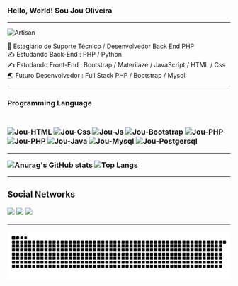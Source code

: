  <h3> Hello, World! Sou Jou Oliveira</h3>
 <hr>

![Artisan](https://cdna.artstation.com/p/assets/images/images/028/102/058/original/pixel-jeff-matrix-s.gif?1593487263)

🧠 Estagiário de Suporte Técnico / Desenvolvedor Back End PHP <br>
✍️ Estudando Back-End :  PHP / Python <br>
✍️ Estudando Front-End : Bootstrap / Materilaze / JavaScript / HTML / Css <br>
🌏 Futuro Desenvolvedor : Full Stack PHP / Bootstrap / Mysql <br>
  <hr>
  <h3> Programming Language <h3>
  <div style="display : inline_block"><br>
  <img align="center" alt="Jou-HTML" height"30" width="40" src="https://cdn.jsdelivr.net/gh/devicons/devicon/icons/html5/html5-original.svg"> 
  <img align="center" alt="Jou-Css" height"30" width="40" src="https://cdn.jsdelivr.net/gh/devicons/devicon/icons/css3/css3-original.svg">
  <img align="center" alt="Jou-Js" height"30" width="40" src="https://cdn.jsdelivr.net/gh/devicons/devicon/icons/javascript/javascript-original.svg">
  <img align="center" alt="Jou-Bootstrap" height"30" width="40" src="https://cdn.jsdelivr.net/gh/devicons/devicon/icons/bootstrap/bootstrap-original.svg">
   <img align="center" alt="Jou-PHP" height"30" width="40" src="https://cdn.jsdelivr.net/gh/devicons/devicon/icons/python/python-original.svg">
  <img align="center" alt="Jou-PHP" height"30" width="40" src="https://cdn.jsdelivr.net/gh/devicons/devicon/icons/php/php-original.svg">
  <img align="center" alt="Jou-Java" height"30" width="40" src="https://cdn.jsdelivr.net/gh/devicons/devicon/icons/java/java-original-wordmark.svg">
  <img align="center" alt="Jou-Mysql" height"30" width="40" src="https://cdn.jsdelivr.net/gh/devicons/devicon/icons/mysql/mysql-original-wordmark.svg">
  <img align="center" alt="Jou-Postgersql" height"30" width="40" src="https://cdn.jsdelivr.net/gh/devicons/devicon/icons/postgresql/postgresql-original-wordmark.svg">
  
  
  
</div>
  <hr>
  
![Anurag's GitHub stats](https://github-readme-stats.vercel.app/api?username=jo0u&theme=radical&show_icons=true)
![Top Langs](https://github-readme-stats.vercel.app/api/top-langs/?username=jo0u&theme=radical&layout=compact)

 
 <hr>
 <div>
 <h3> Social Networks</h3>
 <a href = "https://twitter.com/X4ndex" target="_blank"><img src="https://img.shields.io/badge/Twitter-1DA1F2?style=for-the-badge&logo=twitter&logoColor=white" target = "_blank"></a>
  <a href = "https://br.linkedin.com/in/joualexandre" target="_blank"><img src="https://img.shields.io/badge/LinkedIn-0077B5?style=for-the-badge&logo=linkedin&logoColor=white" target = "_blank"></a>
  <a href = "https://www.instagram.com/jou.alexandre/" target="_blank"><img src="https://img.shields.io/badge/Instagram-E4405F?style=for-the-badge&logo=instagram&logoColor=white" target = "_blank"></a>
 </div>

<hr>

![Snake animation](https://github.com/jo0u/jo0u/blob/output/github-contribution-grid-snake.svg)
